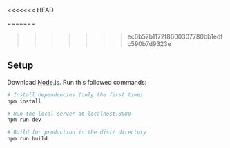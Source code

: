 <<<<<<< HEAD

=======
>>>>>>> ec6b57b1172f8600307780bb1edfc590b7d9323e

## Setup
Download [Node.js](https://nodejs.org/en/download/).
Run this followed commands:

``` bash
# Install dependencies (only the first time)
npm install

# Run the local server at localhost:8080
npm run dev

# Build for production in the dist/ directory
npm run build
```
